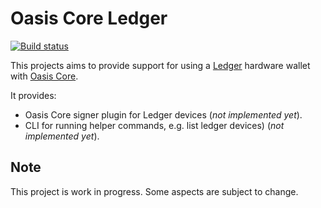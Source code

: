 # Oasis Core Ledger

[![Build status][github-ci-tests-badge]][github-ci-tests-link]

[github-ci-tests-badge]: https://github.com/oasisprotocol/oasis-core-ledger/workflows/ci-tests/badge.svg
[github-ci-tests-link]: https://github.com/oasisprotocol/oasis-core-ledger/actions?query=workflow:ci-tests

This projects aims to provide support for using a [Ledger] hardware
wallet with [Oasis Core].

It provides:

- Oasis Core signer plugin for Ledger devices (*not implemented yet*).
- CLI for running helper commands, e.g. list ledger devices) (*not
  implemented yet*).

## Note

This project is work in progress. Some aspects are subject to change.

[Ledger]: https://www.ledger.com/
[Oasis Core]: https://github.com/oasisprotocol/oasis-core

